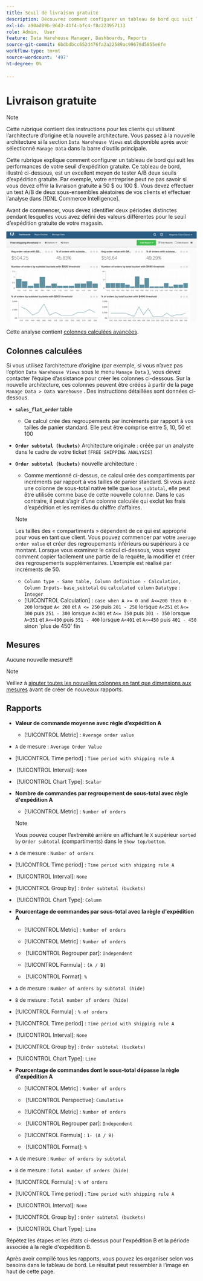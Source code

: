 ```yaml
---
title: Seuil de livraison gratuite
description: Découvrez comment configurer un tableau de bord qui suit les performances de votre seuil d’expédition gratuite.
exl-id: a90ad89b-96d3-41f4-bfc4-f8c223957113
role: Admin,  User
feature: Data Warehouse Manager, Dashboards, Reports
source-git-commit: 6bdbdbcc652d476fa2a22589ac99678d5855e6fe
workflow-type: tm+mt
source-wordcount: '497'
ht-degree: 0%

---
```


# Livraison gratuite

>[!NOTE]
>
>Cette rubrique contient des instructions pour les clients qui utilisent l’architecture d’origine et la nouvelle architecture. Vous passez à la nouvelle architecture si la section `Data Warehouse Views` est disponible après avoir sélectionné `Manage Data` dans la barre d’outils principale.

Cette rubrique explique comment configurer un tableau de bord qui suit les performances de votre seuil d’expédition gratuite. Ce tableau de bord, illustré ci-dessous, est un excellent moyen de tester A/B deux seuils d’expédition gratuite. Par exemple, votre entreprise peut ne pas savoir si vous devez offrir la livraison gratuite à 50 $ ou 100 $. Vous devez effectuer un test A/B de deux sous-ensembles aléatoires de vos clients et effectuer l’analyse dans [!DNL Commerce Intelligence].

Avant de commencer, vous devez identifier deux périodes distinctes pendant lesquelles vous avez défini des valeurs différentes pour le seuil d’expédition gratuite de votre magasin.

![](../../assets/free_shipping_threshold.png)

Cette analyse contient [colonnes calculées avancées](../data-warehouse-mgr/adv-calc-columns.md).

## Colonnes calculées

Si vous utilisez l’architecture d’origine (par exemple, si vous n’avez pas l’option `Data Warehouse Views` sous le menu `Manage Data` ), vous devez contacter l’équipe d’assistance pour créer les colonnes ci-dessous. Sur la nouvelle architecture, ces colonnes peuvent être créées à partir de la page `Manage Data > Data Warehouse` . Des instructions détaillées sont données ci-dessous.

* **`sales_flat_order`** table
   * Ce calcul crée des regroupements par incréments par rapport à vos tailles de panier standard. Elle peut être comprise entre 5, 10, 50 et 100

* **`Order subtotal (buckets)`** Architecture originale : créée par un analyste dans le cadre de votre ticket `[FREE SHIPPING ANALYSIS]`
* **`Order subtotal (buckets)`** nouvelle architecture :
   * Comme mentionné ci-dessus, ce calcul crée des compartiments par incréments par rapport à vos tailles de panier standard. Si vous avez une colonne de sous-total native telle que `base_subtotal`, elle peut être utilisée comme base de cette nouvelle colonne. Dans le cas contraire, il peut s’agir d’une colonne calculée qui exclut les frais d’expédition et les remises du chiffre d’affaires.

  >[!NOTE]
  >
  >Les tailles des « compartiments » dépendent de ce qui est approprié pour vous en tant que client. Vous pouvez commencer par votre `average order value` et créer des regroupements inférieurs ou supérieurs à ce montant. Lorsque vous examinez le calcul ci-dessous, vous voyez comment copier facilement une partie de la requête, la modifier et créer des regroupements supplémentaires. L’exemple est réalisé par incréments de 50.

   * `Column type - Same table, Column definition - Calculation, Column Inputs-` `base_subtotal` ou `calculated column` `Datatype` : `Integer`
   * [!UICONTROL Calculation] : `case when A >= 0 and A<=200 then 0 - 200`
lorsque `A< 200` et `A <= 250` puis `201 - 250`
lorsque `A<251` et `A<= 300` puis `251 - 300`
lorsque `A<301` et `A<= 350` puis `301 - 350`
lorsque `A<351` et `A<=400` puis `351 - 400`
lorsque `A<401` et `A<=450` puis `401 - 450`
sinon &#39;plus de 450&#39;
fin


## Mesures

Aucune nouvelle mesure!!!

>[!NOTE]
>
>Veillez à [ajouter toutes les nouvelles colonnes en tant que dimensions aux mesures](../data-warehouse-mgr/manage-data-dimensions-metrics.md) avant de créer de nouveaux rapports.

## Rapports

* **Valeur de commande moyenne avec règle d’expédition A**
   * [!UICONTROL Metric] : `Average order value`

* `A` de mesure : `Average Order Value`
* [!UICONTROL Time period] : `Time period with shipping rule A`
* &#x200B;
  [!UICONTROL Interval]: `None`
* &#x200B;
  [!UICONTROL Chart Type]: `Scalar`

* **Nombre de commandes par regroupement de sous-total avec règle d&#39;expédition A**
   * [!UICONTROL Metric] : `Number of orders`

  >[!NOTE]
  >
  >Vous pouvez couper l’extrémité arrière en affichant le `X` supérieur `sorted by` `Order subtotal` (compartiments) dans le `Show top/bottom`.

* `A` de mesure : `Number of orders`
* [!UICONTROL Time period] : `Time period with shipping rule A`
* &#x200B;
  [!UICONTROL Interval]: `None`
* [!UICONTROL Group by] : `Order subtotal (buckets)`
* &#x200B;
  [!UICONTROL Chart Type]: `Column`

* **Pourcentage de commandes par sous-total avec la règle d&#39;expédition A**
   * [!UICONTROL Metric] : `Number of orders`

   * [!UICONTROL Metric] : `Number of orders`
   * &#x200B;
     [!UICONTROL Regrouper par]: `Independent`
   * [!UICONTROL Formula] : `(A / B)`
   * &#x200B;
     [!UICONTROL Format]: `%`

* `A` de mesure : `Number of orders by subtotal (hide)`
* `B` de mesure : `Total number of orders (hide)`
* [!UICONTROL Formula] : `% of orders`
* [!UICONTROL Time period] : `Time period with shipping rule A`
* &#x200B;
  [!UICONTROL Interval]: `None`
* [!UICONTROL Group by] : `Order subtotal (buckets)`
* &#x200B;
  [!UICONTROL Chart Type]: `Line`

* **Pourcentage de commandes dont le sous-total dépasse la règle d&#39;expédition A**
   * [!UICONTROL Metric] : `Number of orders`
   * &#x200B;
     [!UICONTROL Perspective]: `Cumulative`

   * [!UICONTROL Metric] : `Number of orders`
   * &#x200B;
     [!UICONTROL Regrouper par]: `Independent`

   * [!UICONTROL Formula] : `1- (A / B)`
   * &#x200B;
     [!UICONTROL Format]: `%`

* `A` de mesure : `Number of orders by subtotal`
* `B` de mesure : `Total number of orders (hide)`
* [!UICONTROL Formula] : `% of orders`
* [!UICONTROL Time period] : `Time period with shipping rule A`
* &#x200B;
  [!UICONTROL Interval]: `None`
* [!UICONTROL Group by] : `Order subtotal (buckets)`
* &#x200B;
  [!UICONTROL Chart Type]: `Line`


Répétez les étapes et les états ci-dessus pour l&#39;expédition B et la période associée à la règle d&#39;expédition B.

Après avoir compilé tous les rapports, vous pouvez les organiser selon vos besoins dans le tableau de bord. Le résultat peut ressembler à l’image en haut de cette page.
